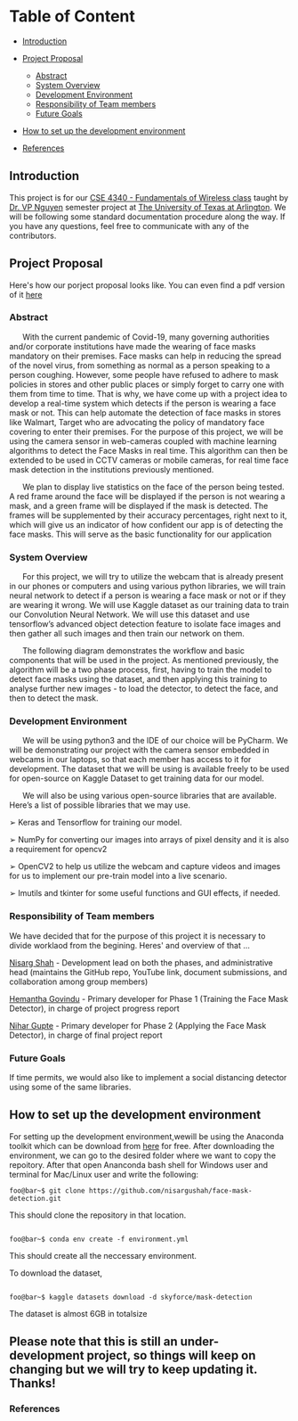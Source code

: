 # Table of Content
* [Introduction](#introduction)
* [Project Proposal](#project-proposal)
   * [Abstract](#abstract)
   * [System Overview](#system-overview)
   * [Development Environment](#development-environment)
   * [Responsibility of Team members](#responsibility-of-team-members)
   * [Future Goals](#future-goals)
   
* [How to set up the development environment](#how-to-set-up-the-development-environment)
* [References](#references)


## Introduction

This project is for our [CSE 4340 - Fundamentals of Wireless class](http://wsslab.org/vpnguyen/teaching.html) taught by [Dr. VP Nguyen](http://wsslab.org/vpnguyen/)
semester project at [The University of Texas at Arlington](https://www.uta.edu). We will be following some standard documentation procedure along the way. If you have any questions, feel free to communicate with any of the contributors.

## Project Proposal

Here's how our porject proposal looks like. You can even find a pdf version of it [here](https://github.com/nisargushah/face-mask-detection/blob/main/Project%20Proposal.pdf)

### Abstract

&nbsp;&nbsp;&nbsp;&nbsp;&nbsp;&nbsp;With the current pandemic of Covid-19, many governing authorities and/or corporate
institutions have made the wearing of face masks mandatory on their premises. Face masks
can help in reducing the spread of the novel virus, from something as normal as a person
speaking to a person coughing. However, some people have refused to adhere to mask
policies in stores and other public places or simply forget to carry one with them from time to
time. That is why, we have come up with a project idea to develop a real-time system which
detects if the person is wearing a face mask or not. This can help automate the detection of
face masks in stores like Walmart, Target who are advocating the policy of mandatory face
covering to enter their premises. For the purpose of this project, we will be using the camera
sensor in web-cameras coupled with machine learning algorithms to detect the Face Masks in
real time. This algorithm can then be extended to be used in CCTV cameras or mobile
cameras, for real time face mask detection in the institutions previously mentioned.

&nbsp;&nbsp;&nbsp;&nbsp;&nbsp;&nbsp;We plan to display live statistics on the face of the person being tested. A red frame
around the face will be displayed if the person is not wearing a mask, and a green frame will
be displayed if the mask is detected. The frames will be supplemented by their accuracy
percentages, right next to it, which will give us an indicator of how confident our app is of
detecting the face masks. This will serve as the basic functionality for our application

### System Overview

&nbsp;&nbsp;&nbsp;&nbsp;&nbsp;&nbsp;For this project, we will try to utilize the webcam that is already present in our phones
or computers and using various python libraries, we will train neural network to detect if a
person is wearing a face mask or not or if they are wearing it wrong. We will use Kaggle
dataset as our training data to train our Convolution Neural Network. We will use this dataset 
and use tensorflow’s advanced object detection feature to isolate face images and then gather
all such images and then train our network on them.

&nbsp;&nbsp;&nbsp;&nbsp;&nbsp;&nbsp;The following diagram demonstrates the workflow and basic components that will be
used in the project. As mentioned previously, the algorithm will be a two phase process, first,
having to train the model to detect face masks using the dataset, and then applying this
training to analyse further new images - to load the detector, to detect the face, and then to
detect the mask.




### Development Environment

&nbsp;&nbsp;&nbsp;&nbsp;&nbsp;&nbsp;We will be using python3 and the IDE of our choice will be PyCharm. We will be
demonstrating our project with the camera sensor embedded in webcams in our laptops, so
that each member has access to it for development. The dataset that we will be using is
available freely to be used for open-source on Kaggle Dataset to get training data for our
model.

&nbsp;&nbsp;&nbsp;&nbsp;&nbsp;&nbsp;We will also be using various open-source libraries that are available. Here’s a list of possible
libraries that we may use.

➢ Keras and Tensorflow for training our model.

➢ NumPy for converting our images into arrays of pixel density and it is also a requirement
for opencv2

➢ OpenCV2 to help us utilize the webcam and capture videos and images for us to
implement our pre-train model into a live scenario.

➢ Imutils and tkinter for some useful functions and GUI effects, if needed.

### Responsibility of Team members

We have decided that for the purpose of this project it is necessary to divide worklaod from the begining. Heres' and overview of that ... 

[Nisarg Shah](https://nisargushah.com) - Development lead on both the phases, and administrative head (maintains the GitHub repo,
YouTube link, document submissions, and collaboration among group members)

[Hemantha Govindu](www.uta.edu) - Primary developer for Phase 1 (Training the Face Mask Detector), in charge of project
progress report

[Nihar Gupte](https://www.linkedin.com/in/nihargupte/) - Primary developer for Phase 2 (Applying the Face Mask Detector), in charge of final project
report

### Future Goals

If time permits, we would also like to implement a social distancing detector
using some of the same libraries.


## How to set up the development environment

For setting up the development environment,wewill be using the Anaconda toolkit which can be download from [here](https://www.anaconda.com/products/individual) for free. After downloading the environment, we can go to the desired folder where we want to copy the repoitory. After that open Ananconda bash shell for Windows user and terminal for Mac/Linux user and write the following:

```console
foo@bar~$ git clone https://github.com/nisargushah/face-mask-detection.git

```

This should clone the repository in that location.

```console

foo@bar~$ conda env create -f environment.yml
```

This should create all the neccessary environment.


To download the dataset, 


```console

foo@bar~$ kaggle datasets download -d skyforce/mask-detection

```
The dataset is almost 6GB in totalsize

## Please note that this is still an under-development project, so things will keep on changing but we will try to keep updating it. Thanks!



### References

